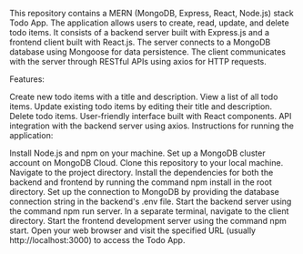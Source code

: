 This repository contains a MERN (MongoDB, Express, React, Node.js) stack Todo App. The application allows users to create, read, update, and delete todo items. It consists of a backend server built with Express.js and a frontend client built with React.js. The server connects to a MongoDB database using Mongoose for data persistence. The client communicates with the server through RESTful APIs using axios for HTTP requests.

Features:

Create new todo items with a title and description.
View a list of all todo items.
Update existing todo items by editing their title and description.
Delete todo items.
User-friendly interface built with React components.
API integration with the backend server using axios.
Instructions for running the application:

Install Node.js and npm on your machine.
Set up a MongoDB cluster account on MongoDB Cloud.
Clone this repository to your local machine.
Navigate to the project directory.
Install the dependencies for both the backend and frontend by running the command npm install in the root directory.
Set up the connection to MongoDB by providing the database connection string in the backend's .env file.
Start the backend server using the command npm run server.
In a separate terminal, navigate to the client directory.
Start the frontend development server using the command npm start.
Open your web browser and visit the specified URL (usually http://localhost:3000) to access the Todo App.
